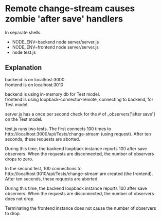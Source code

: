 # Remote change-stream causes zombie 'after save' handlers

In separate shells
* NODE_ENV=backend node server/server.js
* NODE_ENV=frontend node server/server.js
* node test.js

## Explanation

backend is on localhost:3000  
frontend is on localhost:3010  

backend is using in-memory db for Test model.  
frontend is using loopback-connector-remote, connecting to backend, for Test model.

server.js has a once per second check for the # of \_observers['after save'] on the Test model.  

test.js runs two tests. The first connects 100 times to http://localhost:3000/api/Tests/change-stream (using request). After ten seconds, these requests are aborted.  

During this time, the backend loopback instance reports 100 after save observers. When the requests are disconnected, the number of observers drops to zero.  

In the second test, 100 connections to http://localhost:3010/api/Tests/change-stream are created (the frontend). After ten seconds, these requests are aborted.  

During this time, the backend loopback instance reports 100 after save observers. When the requests are disconnected, the number of observers does not drop.  

Terminating the frontend instance does not cause the number of observers to drop.  
